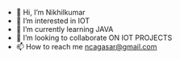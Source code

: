 - 👋 Hi, I’m Nikhilkumar
- 👀 I’m interested in IOT
- 🌱 I’m currently learning JAVA
- 💞️ I’m looking to collaborate ON IOT PROJECTS
- 📫 How to reach me ncagasar@gmail.com

<!---
nikhil9591/nikhil9591 is a ✨ special ✨ repository because its `README.md` (this file) appears on your GitHub profile.
You can click the Preview link to take a look at your changes.
--->
